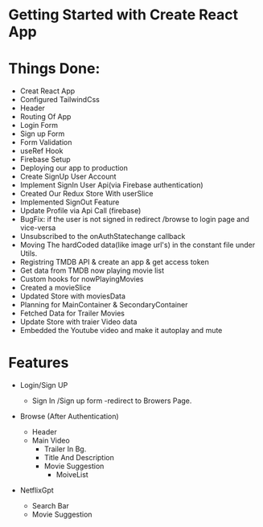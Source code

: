 # Getting Started with Create React App

# Things Done:
- Creat React App
- Configured TailwindCss
- Header
- Routing Of App
- Login Form
- Sign up Form
- Form Validation
- useRef Hook
- Firebase Setup
- Deploying our app to production
- Create SignUp User Account
- Implement SignIn User Api(via Firebase authentication)
- Created Our Redux Store With userSlice
- Implemented SignOut Feature
- Update Profile via Api Call (firebase)
- BugFix: if the user is not signed in    redirect /browse to login page and vice-versa
- Unsubscribed to the onAuthStatechange callback
- Moving The hardCoded data(like image url's) in the constant file under Utils.
- Registring TMDB API & create an app & get access token
- Get data from TMDB now playing movie list
- Custom hooks for nowPlayingMovies
- Created a movieSlice
- Updated Store with moviesData
- Planning for MainContainer & SecondaryContainer
- Fetched Data for Trailer Movies
- Update Store with traier Video data
- Embedded the Youtube video and make it autoplay and mute






# Features
- Login/Sign UP
     - Sign In /Sign up form
     -redirect to Browers Page.

- Browse (After Authentication)
  - Header
  - Main Video
     - Trailer In Bg.
     - Title And Description
     - Movie Suggestion
       - MoiveList

- NetflixGpt
  - Search Bar
  - Movie Suggestion